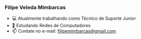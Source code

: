### Filipe Veleda Mimbarcas

- 💻 Atualmente trabalhando como Técnico de Suporte Junior
- 🌱 Estudando Redes de Computadores
- 📫 Contate no e-mail: filipemimbarcas@gmail.com


